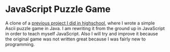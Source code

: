 # JavaScript Puzzle Game
A clone of a [previous project I did in highschool](https://github.com/UntitledHam/JavaPuzzleGame), where I wrote a simple Ascii puzzle game in Java. I am rewriting it from the ground up in JavaScript in order to teach myself JavaScript. Also I will try and improve it because the original game was not written great because I was fairly new to programming.